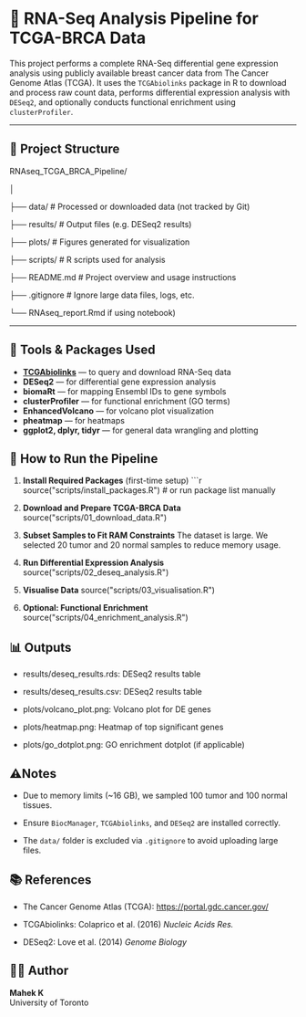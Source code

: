 
# 🧬 RNA-Seq Analysis Pipeline for TCGA-BRCA Data

This project performs a complete RNA-Seq differential gene expression
analysis using publicly available breast cancer data from The Cancer
Genome Atlas (TCGA). It uses the `TCGAbiolinks` package in R to download
and process raw count data, performs differential expression analysis
with `DESeq2`, and optionally conducts functional enrichment using
`clusterProfiler`.

------------------------------------------------------------------------

## 📁 Project Structure

RNAseq_TCGA_BRCA_Pipeline/

│

├── data/ \# Processed or downloaded data (not tracked by Git)

├── results/ \# Output files (e.g. DESeq2 results)

├── plots/ \# Figures generated for visualization

├── scripts/ \# R scripts used for analysis

├── README.md \# Project overview and usage instructions

├── .gitignore \# Ignore large data files, logs, etc.

└── RNAseq_report.Rmd if using notebook)

------------------------------------------------------------------------

## 🔧 Tools & Packages Used

-   [**TCGAbiolinks**](https://bioconductor.org/packages/release/bioc/html/TCGAbiolinks.html)
    — to query and download RNA-Seq data
-   **DESeq2** — for differential gene expression analysis
-   **biomaRt** — for mapping Ensembl IDs to gene symbols
-   **clusterProfiler** — for functional enrichment (GO terms)
-   **EnhancedVolcano** — for volcano plot visualization
-   **pheatmap** — for heatmaps
-   **ggplot2, dplyr, tidyr** — for general data wrangling and plotting

## 🚀 How to Run the Pipeline

1.  **Install Required Packages** (first-time setup) \`\`\`r
    source("scripts/install_packages.R") \# or run package list manually

2.  **Download and Prepare TCGA-BRCA Data**
    source("scripts/01_download_data.R")

3.  **Subset Samples to Fit RAM Constraints** The dataset is large. We
    selected 20 tumor and 20 normal samples to reduce memory usage.

4.  **Run Differential Expression Analysis**
    source("scripts/02_deseq_analysis.R")

5.  **Visualise Data** source("scripts/03_visualisation.R")

6.  **Optional: Functional Enrichment**
    source("scripts/04_enrichment_analysis.R")

## 📊 Outputs

-   results/deseq_results.rds: DESeq2 results table

-   results/deseq_results.csv: DESeq2 results table

-   plots/volcano_plot.png: Volcano plot for DE genes

-   plots/heatmap.png: Heatmap of top significant genes

-   plots/go_dotplot.png: GO enrichment dotplot (if applicable)

## ⚠️Notes

-   Due to memory limits (\~16 GB), we sampled 100 tumor and 100 normal
    tissues.

-   Ensure `BiocManager`, `TCGAbiolinks`, and `DESeq2` are installed
    correctly.

-   The `data/` folder is excluded via `.gitignore` to avoid uploading
    large files.

## 📚 References

-   The Cancer Genome Atlas (TCGA): <https://portal.gdc.cancer.gov/>

-   TCGAbiolinks: Colaprico et al. (2016) *Nucleic Acids Res.*

-   DESeq2: Love et al. (2014) *Genome Biology*

## 🧑‍💻 Author

**Mahek K**\
University of Toronto
